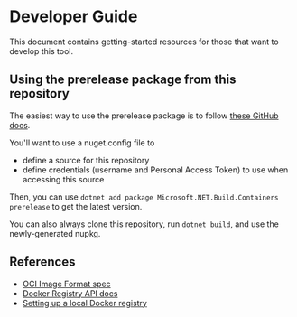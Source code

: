 # Developer Guide

This document contains getting-started resources for those that want to develop this tool.

## Using the prerelease package from this repository

The easiest way to use the prerelease package is to follow [these GitHub docs](https://docs.github.com/packages/working-with-a-github-packages-registry/working-with-the-nuget-registry).

You'll want to use a nuget.config file to

* define a source for this repository
* define credentials (username and Personal Access Token) to use when accessing this source

Then, you can use `dotnet add package Microsoft.NET.Build.Containers prerelease` to get the latest version.

You can also always clone this repository, run `dotnet build`, and use the newly-generated nupkg.

## References

* [OCI Image Format spec](https://github.com/opencontainers/image-spec/blob/main/spec.md)
* [Docker Registry API docs](https://docs.docker.com/registry/spec/api/)
* [Setting up a local Docker registry](https://docs.docker.com/registry/)